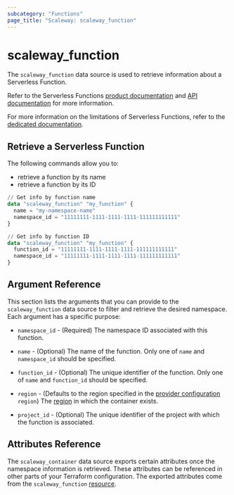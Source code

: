 ```yaml
---
subcategory: "Functions"
page_title: "Scaleway: scaleway_function"
---
```


# scaleway_function

The `scaleway_function` data source is used to retrieve information about a Serverless Function.

Refer to the Serverless Functions [product documentation](https://www.scaleway.com/en/docs/serverless/functions/) and [API documentation](https://www.scaleway.com/en/developers/api/serverless-functions/) for more information.

For more information on the limitations of Serverless Functions, refer to the [dedicated documentation](https://www.scaleway.com/en/docs/compute/functions/reference-content/functions-limitations/).

## Retrieve a Serverless Function

The following commands allow you to:

- retrieve a function by its name
- retrieve a function by its ID

```terraform
// Get info by function name
data "scaleway_function" "my_function" {
  name = "my-namespace-name"
  namespace_id = "11111111-1111-1111-1111-111111111111"
}

// Get info by function ID
data "scaleway_function" "my_function" {
  function_id = "11111111-1111-1111-1111-111111111111"
  namespace_id = "11111111-1111-1111-1111-111111111111"
}
```

## Argument Reference

This section lists the arguments that you can provide to the `scaleway_function` data source to filter and retrieve the desired namespace. Each argument has a specific purpose:

- `namespace_id` - (Required) The namespace ID associated with this function.

- `name` - (Optional) The name of the function. Only one of `name` and `namespace_id` should be specified.

- `function_id` - (Optional) The unique identifier of the function. Only one of `name` and `function_id` should be specified.

- `region` - (Defaults to the region specified in the [provider configuration](../index.md#region) `region`) The [region](../guides/regions_and_zones.md#regions) in which the container exists.

- `project_id` - (Optional) The unique identifier of the project with which the function is associated.

## Attributes Reference

The `scaleway_container` data source exports certain attributes once the namespace information is retrieved. These attributes can be referenced in other parts of your Terraform configuration. The exported attributes come from the `scaleway_function` [resource](../resources/function.md).
